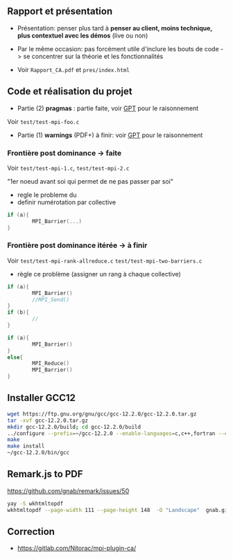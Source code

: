 ## Rapport et présentation

- Présentation: penser plus tard à **penser au client, moins technique, plus contextuel avec les démos** (live ou non)

- Par le même occasion: pas forcément utile d'inclure les bouts de code -> se concentrer sur la théorie et les fonctionnalités

- Voir `Rapport_CA.pdf` et `pres/index.html`


## Code et réalisation du projet

- Partie (2) **pragmas** : partie faite, voir [GPT](https://chat.openai.com/share/63a3b18b-a2a8-40fc-bf02-38bdd7db5c26) pour le raisonnement

Voir `test/test-mpi-foo.c`

- Partie (1) **warnings** (PDF+) à finir: voir [GPT](https://chat.openai.com/share/e3b682bd-8cd2-44c2-8637-e2bf3c46a00e) pour le raisonnement

### Frontière post dominance -> faite

Voir `test/test-mpi-1.c`, `test/test-mpi-2.c`

"1er noeud avant soi qui permet de ne pas passer par soi"

- regle le probleme du
- definir numérotation par collective

```c
if (a){
        MPI_Barrier(...)
}
```

### Frontière post dominance itérée -> à finir

Voir `test/test-mpi-rank-allreduce.c`  `test/test-mpi-two-barriers.c`

- règle ce problème (assigner un rang à chaque collective)

```c
if (a){
        MPI_Barrier()
        //MPI_Send()
}
if (b){
        //
}
```

```c
if (a){
        MPI_Barrier()
}
else{
        MPI_Reduce()
        MPI_Barrier()
}
```

## Installer GCC12

```bash
wget https://ftp.gnu.org/gnu/gcc/gcc-12.2.0/gcc-12.2.0.tar.gz
tar -xvf gcc-12.2.0.tar.gz
mkdir gcc-12.2.0/build; cd gcc-12.2.0/build 
../configure --prefix=~/gcc-12.2.0 --enable-languages=c,c++,fortran --enable-plugin --disable-bootstrap --disable-multilib
make
make install
~/gcc-12.2.0/bin/gcc
```

## Remark.js to PDF

https://github.com/gnab/remark/issues/50

```bash
yay -S wkhtmltopdf
wkhtmltopdf --page-width 111 --page-height 148  -O "Landscape"  gnab.github.io/remark remark.pdf
```

## Correction

- https://gitlab.com/Nitorac/mpi-plugin-ca/
